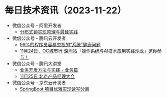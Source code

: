# 每日技术资讯（2023-11-22）

- 微信公众号 - 阿里开发者
  - [分布式锁实现原理与最佳实践](https://mp.weixin.qq.com/s?__biz=MzIzOTU0NTQ0MA==&mid=2247535846&idx=1&sn=17c9001d3d0a4da4c9248ec3fa0802f8)
- 微信公众号 - 腾讯云开发者
  - [99%的程序员容易忽视的“系统”健康问题](https://mp.weixin.qq.com/s?__biz=MzI2NDU4OTExOQ==&mid=2247664095&idx=1&sn=0a7b14ef5b554c276f49cd16cf61fd64)
  - [11月24日，OC城市行·深圳站「操作系统与AI技术应用实践沙龙」邀你参与！](https://mp.weixin.qq.com/s?__biz=MzI2NDU4OTExOQ==&mid=2247664095&idx=2&sn=1080385374bbbac0920b344b329128ba)
- 微信公众号 - 腾讯大讲堂
  - [业务开发方法与实践 - 业务篇](https://mp.weixin.qq.com/s?__biz=MTEwNTM0ODI0MQ==&mid=2653483379&idx=1&sn=1c7ad5377855a5ba6f7dc2d947dc5268)
  - [11月25日 北京产品经理大会](https://mp.weixin.qq.com/s?__biz=MTEwNTM0ODI0MQ==&mid=2653483379&idx=2&sn=63975318e2cc35f556e13a68479ba0f5)
- 微信公众号 - 京东云开发者
  - [SpringBoot 项目优雅实现读写分离](https://mp.weixin.qq.com/s?__biz=MzU1OTgxMTg2Nw==&mid=2247507830&idx=1&sn=29829afbd3e3afaa1c80907cbb1adaf3)
